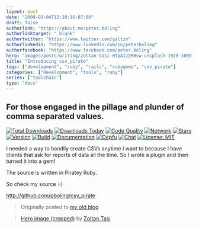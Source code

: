 ```yaml
---
layout: post
date: "2009-03-04T12:30:16-07:00"
draft: false
authorlink: "https://about.me/peter.boling"
authorlinktarget: "_blank"
authortwitter: "https://www.twitter.com/galtzo"
authorlinkedin: "https://www.linkedin.com/in/peterboling"
authorfacebook: "https://www.facebook.com/peter.boling"
hero: "images/posts/writing/zoltan-tasi-HTpAIzZRHvw-unsplash-1920-1095-crop.png"
title: "Introducing csv_pirate"
tags: ["development", "ruby", "rails", "rubygems", "csv_pirate"]
categories: ["development", "tools", "ruby"]
series: ["toolchain"]
type: "docs"
---
```

## For those engaged in the pillage and plunder of comma separated values.

[![Total Downloads](https://img.shields.io/gem/rt/csv_pirate.svg)](https://github.com/pboling/csv_pirate)
[![Downloads Today](https://img.shields.io/gem/rd/csv_pirate.svg)](https://github.com/pboling/csv_pirate)
[![Code Quality](https://img.shields.io/codeclimate/github/pboling/csv_pirate.svg)](https://codeclimate.com/github/pboling/csv_pirate)
[![Network](https://img.shields.io/github/forks/pboling/csv_pirate.svg?style=social)](https://github.com/pboling/csv_pirate/network)
[![Stars](https://img.shields.io/github/stars/pboling/csv_pirate.svg?style=social)](https://github.com/pboling/csv_pirate/stargazers)
[![Version](https://img.shields.io/gem/v/csv_pirate.svg)](https://rubygems.org/gems/csv_pirate)
[![Build](https://img.shields.io/travis/pboling/csv_pirate.svg)](https://travis-ci.org/pboling/csv_pirate)
[![Documentation](http://inch-ci.org/github/pboling/csv_pirate.svg)](http://inch-ci.org/github/pboling/csv_pirate)
[![Depfu](https://badges.depfu.com/badges/042d479e0588fcfd6dc604f6fe656e37/count.svg)](https://depfu.com/github/pboling/csv_pirate?project_id=2674)
[![Chat](https://img.shields.io/gitter/room/pboling/csv_pirate.svg)](https://gitter.im/pboling/csv_pirate)
[![License: MIT](https://img.shields.io/badge/License-MIT-green.svg)](https://opensource.org/licenses/MIT)

I needed a way to handily create CSVs anytime I want to because I have clients that ask for reports of data all the time. So I wrote a plugin and then turned it into a gem!

The source is written in Piratey Ruby.

So check my source =)

http://github.com/pboling/csv_pirate

> Originally posted to [my old blog](https://galtzo.blogspot.com/2009/03/csv-pirate.html)

> [Hero image (cropped)](https://unsplash.com/photos/HTpAIzZRHvw) by [Zoltan Tasi](https://unsplash.com/@zoltantasi)
